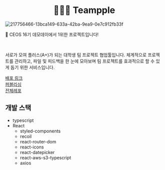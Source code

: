 <h1 align='center'>🧑‍🤝‍🧑 Teampple</h1>

![217756466-13bca149-633a-42ba-9ea9-0e7c912fb33f](https://user-images.githubusercontent.com/69755027/218762724-52dd19fe-a3ef-458d-9b9c-4b0f0d40d208.jpeg)

<p> 🥇 CEOS 16기 데모데이에서 1위한 프로젝트입니다!  </p>
<br/>
<p> 서로가 모여 플러스(A+)가 되는 대학생 팀 프로젝트 협업툴입니다. 체계적으로 프로젝트를 관리하고, 파일 및 피드백을 한 눈에 모아보며 팀 프로젝트를 효과적으로 할 수 있게 돕기 위한 서비스입니다.</p>

[배포 링크](https://teampple.com) <br/>
[퍼블리싱](https://github.com/YooSeonHo/Teampple_Publishing)<br/>
[전체레포](https://github.com/teampple)<br/>


## 개발 스택

- typescript
- React
  - styled-components
  - recoil
  - react-router-dom
  - react-icons
  - react-datepicker
  - react-aws-s3-typescript
  - axios
  
 
